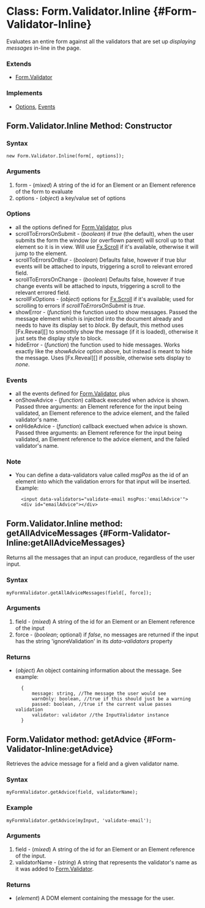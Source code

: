 Class: Form.Validator.Inline {#Form-Validator-Inline}
====================================

Evaluates an entire form against all the validators that are set up *displaying messages* in-line in the page.

### Extends

* [Form.Validator][]

### Implements

* [Options][], [Events][]


Form.Validator.Inline Method: Constructor
------------------------------------------

### Syntax

	new Form.Validator.Inline(form[, options]);

### Arguments

1. form - (*mixed*) A string of the id for an Element or an Element reference of the form to evaluate
2. options - (*object*) a key/value set of options

### Options

* all the options defined for [Form.Validator][], plus
* scrollToErrorsOnSubmit - (*boolean*) if *true* (the default), when the user submits the form the window (or overflown parent) will scroll up to that element so it is in view. Will use [Fx.Scroll][] if it's available, otherwise it will jump to the element.
* scrollToErrorsOnBlur - (*boolean*) Defaults false, however if true blur events will be attached to inputs, triggering a scroll to relevant errored field.
* scrollToErrorsOnChange - (*boolean*) Defaults false, however if true change events will be attached to inputs, triggering a scroll to the relevant errored field.
* scrollFxOptions - (*object*) options for [Fx.Scroll][] if it's available; used for scrolling to errors if *scrollToErrorsOnSubmit* is *true*.
* showError - (*function*) the function used to show messages. Passed the message element which is injected into the document already and needs to have its display set to *block*. By default, this method uses [Fx.Reveal][] to smoothly show the message (if it is loaded), otherwise it just sets the display style to block.
* hideError - (*function*) the function used to hide messages. Works exactly like the *showAdvice* option above, but instead is meant to hide the message. Uses [Fx.Reveal][] if possible, otherwise sets display to *none*.

### Events

* all the events defined for [Form.Validator][], plus
* onShowAdvice - (*function*) callback executed when advice is shown. Passed three arguments: an Element reference for the input being validated, an Element reference to the advice element, and the failed validator's name.
* onHideAdvice - (*function*) callback exectued when advice is shown. Passed three arguments: an Element reference for the input being validated, an Element reference to the advice element, and the failed validator's name.

### Note

* You can define a data-validators value called *msgPos* as the id of an element into which the validation errors for that input will be inserted. Example:

		<input data-validators="validate-email msgPos:'emailAdvice'">
		<div id="emailAdvice"></div>

Form.Validator.Inline method: getAllAdviceMessages {#Form-Validator-Inline:getAllAdviceMessages}
----------------------------------------------------------------------

Returns all the messages that an input can produce, regardless of the user input.

### Syntax

	myFormValidator.getAllAdviceMessages(field[, force]);

### Arguments

1. field - (*mixed*) A string of the id for an Element or an Element reference of the input
2. force - (*boolean*; optional) if *false*, no messages are returned if the input has the string 'ignoreValidation' in its *data-validators* property

### Returns

* (*object*) An object containing information about the message. See example:

		{
			message: string, //The message the user would see
			warnOnly: boolean, //true if this should just be a warning
			passed: boolean, //true if the current value passes validation
			validator: validator //the InputValidator instance
		}

Form.Validator method: getAdvice {#Form-Validator-Inline:getAdvice}
----------------------------------------------------------------------

Retrieves the advice message for a field and a given validator name.

### Syntax

	myFormValidator.getAdvice(field, validatorName);

### Example

	myFormValidator.getAdvice(myInput, 'validate-email');

### Arguments

1. field - (*mixed*) A string of the id for an Element or an Element reference of the input.
2. validatorName - (*string*) A string that represents the validator's name as it was added to [Form.Validator][].

### Returns

* (*element*) A DOM element containing the message for the user.

[Form.Validator]: /more/Forms/Form.Validator
[Options]: /core/Class/Class.Extras#Options
[Events]: /core/Class/Class.Extras#Events
[Fx.Scroll]: /more/Fx/Fx.Scroll

